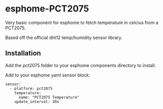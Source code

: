 # esphome-PCT2075

Very basic component for esphome to fetch temperature in celcius from a PCT2075.

Based off the official dht12 temp/humidity sensor library.

## Installation

Add the pct2075 folder to your esphome components directory to install.

Add to your esphome yaml sensor block:
```
sensor:
  - platform: pct2075
    temperature:
      name: "PCT2075 Temperature"
    update_interval: 30s
```
